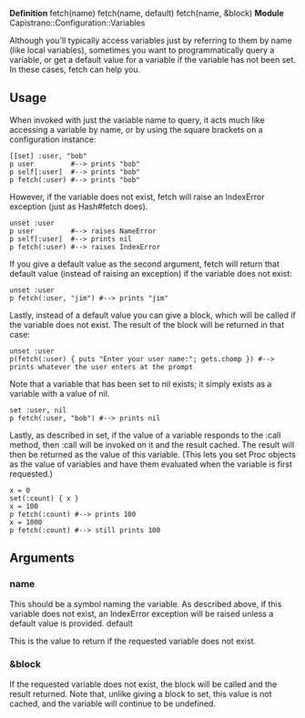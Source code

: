 **Definition**
    fetch(name) 
    fetch(name, default) 
    fetch(name, &block) 
**Module**
    Capistrano::Configuration::Variables 

Although you'll typically access variables just by referring to them by name (like local variables), sometimes you want to programmatically query a variable, or get a default value for a variable if the variable has not been set. In these cases, fetch can help you.

## Usage

When invoked with just the variable name to query, it acts much like accessing a variable by name, or by using the square brackets on a configuration instance:

    [[set] :user, "bob"
    p user         #--> prints "bob"
    p self[:user]  #--> prints "bob"
    p fetch(:user) #--> prints "bob"

However, if the variable does not exist, fetch will raise an IndexError exception (just as Hash#fetch does).

    unset :user
    p user         #--> raises NameError
    p self[:user]  #--> prints nil
    p fetch(:user) #--> raises IndexError

If you give a default value as the second argument, fetch will return that default value (instead of raising an exception) if the variable does not exist:

    unset :user
    p fetch(:user, "jim") #--> prints "jim"

Lastly, instead of a default value you can give a block, which will be called if the variable does not exist. The result of the block will be returned in that case:

    unset :user
    p(fetch(:user) { puts "Enter your user name:"; gets.chomp }) #--> prints whatever the user enters at the prompt

Note that a variable that has been set to nil exists; it simply exists as a variable with a value of nil.

    set :user, nil
    p fetch(:user, "bob") #--> prints nil

Lastly, as described in set, if the value of a variable responds to the :call method, then :call will be invoked on it and the result cached. The result will then be returned as the value of this variable. (This lets you set Proc objects as the value of variables and have them evaluated when the variable is first requested.)

    x = 0
    set(:count) { x }
    x = 100
    p fetch(:count) #--> prints 100
    x = 1000
    p fetch(:count) #--> still prints 100


## Arguments

### name

This should be a symbol naming the variable. As described above, if this variable does not exist, an IndexError exception will be raised unless a default value is provided.
default

This is the value to return if the requested variable does not exist.

### &block

If the requested variable does not exist, the block will be called and the result returned. Note that, unlike giving a block to set, this value is not cached, and the variable will continue to be undefined.